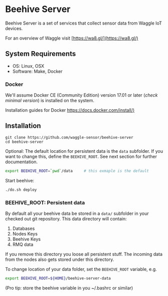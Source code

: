 <!--
waggle_topic=/beehive/introduction
-->

# Beehive Server


Beehive Server is a set of services that collect sensor data from Waggle IoT devices.


For an overview of Waggle visit [https://wa8.gl/](https://wa8.gl/)



## System Requirements

- OS: Linux, OSX
- Software: Make, Docker

### Docker

We'll assume Docker CE (Community Edition) version 17.01 or later (_check minimal version_) is installed on the system. 

Installation guides for Docker [https://docs.docker.com/install/)](https://docs.docker.com/install/)

## Installation

```
git clone https://github.com/waggle-sensor/beehive-server
cd beehive-server
```

Optional: The default location for persistent data is the `data` subfolder. If you want to change this, define the `BEEHIVE_ROOT`. See next section for further documentation.
```bash
export BEEHIVE_ROOT=`pwd`/data     # this exmaple is the default 
```

Start beehive:
```bash
./do.sh deploy
```



### BEEHIVE_ROOT: Persistent data

By default all your beehive data be stored in a `data/` subfolder in your checked out git repository. This data directory will contain:

1. Databases 
2. Nodes Keys 
3. Beehive Keys 
4. RMQ data

If you remove this directory you loose all persistent stuff. The incoming data from the nodes also gets stored under this directory.

To change location of your data folder, set the `BEEHIVE_ROOT` variable, e.g.

```bash
export BEEHIVE_ROOT=${HOME}/beehive-server-data
```

(Pro tip: store the beehive variable in you ~/.bashrc or similar)

